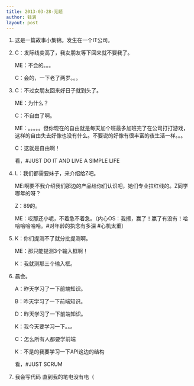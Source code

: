 ```yaml
---
title: 2013-03-28-无题
author: 钱满
layout: post
---
```

1. 这是一篇故事小集锦。发生在一个IT公司。
   
2. C：发际线变高了，我女朋友等下回来就不要我了。

   ME：不会的。。。
   
   C：会的，一下老了两岁。。。
   
3. C：不过女朋友回来好日子就到头了。
 
   ME：为什么？
   
   C：不自由了啊。
   
   ME：。。。。。但你现在的自由就是每天加个班最多加班完了在公司打打游戏，这样的自由失去好像也没有什么。不要说的好像有很丰富的夜生活一样。。。
   
   C：这就是自由啊！
   
   看，#JUST DO IT AND LIVE A SIMPLE LIFE
   
2. L：我们都需要妹子，来介绍给Z吧。
   
   ME:啊要不我介绍我们那边的产品给你们认识吧，她们专业拉红线的。Z同学哪年的呀？
   
   Z：89的。
   
   ME：哎那还小呢，不着急不着急。（内心OS：我擦，赢了！赢了有没有！哈哈哈哈哈哈。#对年龄的执念有多深 #心机太重）   

5. K：你们提测不了就分批提测啊。

   ME：那只能提测3个输入框啊！
   
   K：我就测那三个输入框。
   
6. 晨会。

   A：昨天学习了一下前端知识。
   
   B：昨天学习了一下前端知识。
   
   D：昨天学习了一下前端知识。
   
   K：我今天要学习一下。。。
   
   C：怎么所有人都要学前端
   
   K：不是的我要学习一下API这边的结构
   
   看，#JUST SCRUM
   
7. 我会写代码 直到我的笔电没有电（
   